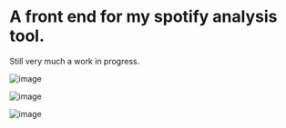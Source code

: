 # A front end for my spotify analysis tool.

Still very much a work in progress.

![image](https://github.com/ejagombar/SpannerFrontend/assets/77460324/a9de4f52-db8d-4dbf-a622-0d12b861685a)

![image](https://github.com/ejagombar/SpannerFrontend/assets/77460324/1192160d-1321-4012-9eea-45dfcaa730d9)

![image](https://github.com/ejagombar/SpannerFrontend/assets/77460324/3819f7b7-6adc-4bcf-a327-d39163b8d1ba)

